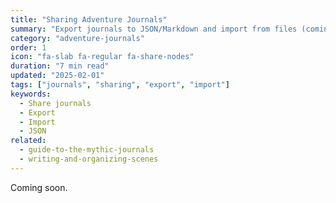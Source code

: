 ```yaml
---
title: "Sharing Adventure Journals"
summary: "Export journals to JSON/Markdown and import from files (coming soon)."
category: "adventure-journals"
order: 1
icon: "fa-slab fa-regular fa-share-nodes"
duration: "7 min read"
updated: "2025-02-01"
tags: ["journals", "sharing", "export", "import"]
keywords:
  - Share journals
  - Export
  - Import
  - JSON
related:
  - guide-to-the-mythic-journals
  - writing-and-organizing-scenes
---
```


Coming soon.
